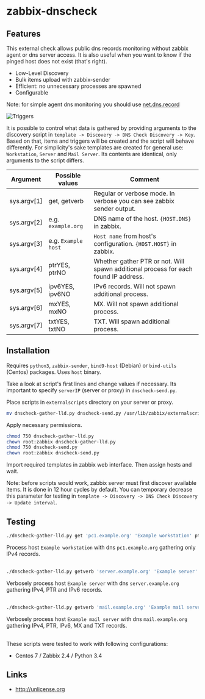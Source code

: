 # zabbix-dnscheck
## Features
This external check allows public dns records monitoring without zabbix agent or dns server access. It is also useful when you want to know if the pinged host does not exist (that's right).

- Low-Level Discovery
- Bulk items upload with zabbix-sender
- Efficient: no unnecessary processes are spawned
- Configurable

Note: for simple agent dns monitoring you should use [net.dns.record](https://www.zabbix.com/documentation/2.4/manual/config/items/itemtypes/zabbix_agent)

![Triggers](https://raw.githubusercontent.com/nobodysu/zabbix-dnscheck/master/screenshots/dnscheck-triggers-cut.png)

It is possible to control what data is gathered by providing arguments to the discovery script in `template -> Discovery -> DNS Check Discovery -> Key`. Based on that, items and triggers will be created and the script will behave differently. For simplicity's sake templates are created for general use: `Workstation`, `Server` and `Mail Server`. Its contents are identical, only arguments to the script differs.

| Argument         | Possible values     | Comment                                                                             |
| ---------------- | ------------------- | ----------------------------------------------------------------------------------- |
| sys.argv[1]      | get, getverb        | Regular or verbose mode. In verbose you can see zabbix sender output.               |
| sys.argv[2]      | e.g. `example.org`  | DNS name of the host. `{HOST.DNS}` in zabbix.                                       |
| sys.argv[3]      | e.g. `Example host` | `Host name` from host's configuration. `{HOST.HOST}` in zabbix.                     |
| sys.argv[4]      | ptrYES, ptrNO       | Whether gather PTR or not. Will spawn additional process for each found IP address. |
| sys.argv[5]      | ipv6YES, ipv6NO     | IPv6 records. Will not spawn additional process.                                    |
| sys.argv[6]      | mxYES, mxNO         | MX. Will not spawn additional process.                                              |
| sys.argv[7]      | txtYES, txtNO       | TXT. Will spawn additional process.                                                 |

## Installation
Requires `python3`, `zabbix-sender`, `bind9-host` (Debian) or `bind-utils` (Centos) packages. Uses `host` binary.<br />

Take a look at script's first lines and change values if necessary. Its important to specify `serverIP` (server or proxy) in `dnscheck-send.py`.

Place scripts in `externalscripts` directory on your server or proxy.
```bash
mv dnscheck-gather-lld.py dnscheck-send.py /usr/lib/zabbix/externalscripts/
```

Apply necessary permissions.
```bash
chmod 750 dnscheck-gather-lld.py
chown root:zabbix dnscheck-gather-lld.py
chmod 750 dnscheck-send.py
chown root:zabbix dnscheck-send.py
```

Import required templates in zabbix web interface. Then assign hosts and wait. 

Note: before scripts would work, zabbix server must first discover available items. It is done in 12 hour cycles by default. You can temporary decrease this parameter for testing in `template -> Discovery -> DNS Check Discovery -> Update interval`.

## Testing
```bash
./dnscheck-gather-lld.py get 'pc1.example.org' 'Example workstation' ptrNO ipv6NO mxNO txtNO
```
Process host `Example workstation` with dns `pc1.example.org` gathering only IPv4 records.
<br /><br />

```bash
./dnscheck-gather-lld.py getverb 'server.example.org' 'Example server' ptrYES ipv6YES mxNO txtNO
```
Verbosely process host `Example server` with dns `server.example.org` gathering IPv4, PTR and IPv6 records.
<br /><br />

```bash
./dnscheck-gather-lld.py getverb 'mail.example.org' 'Example mail server' ptrYES ipv6YES mxYES txtYES
```
Verbosely process host `Example mail server` with dns `mail.example.org` gathering IPv4, PTR, IPv6, MX and TXT records.
<br /><br />

These scripts were tested to work with following configurations:
- Centos 7 / Zabbix 2.4 / Python 3.4

## Links
- http://unlicense.org
